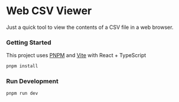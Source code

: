 # Web CSV Viewer

Just a quick tool to view the contents of a CSV file in a web browser.

### Getting Started

This project uses [PNPM](https://pnpm.io/installation) and [Vite](https://vitejs.dev/guide/) with React + TypeScript

```bash
pnpm install
```

### Run Development 
```bash
pnpm run dev
```